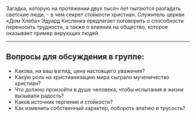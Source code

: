 
Загадка, которую на протяжении двух тысяч лет пытаются разгадать светские люди, - в чем секрет стойкости христиан. Служитель церкви «Дом Хлеба» Эдуард Кислянка предлагает поговорить о способности переносить трудности, а также о  влиянии на общество, которое оказывает пример верующих людей.

* * * * * * * * * * * 

##	Вопросы для обсуждения в группе:

- Какова, на ваш взгляд, цена настоящего уважения?
- Какую роль на христианизацию мира сыграло мученичество христиан? 
- Что должно произойти в душе человека, чтобы испытания в жизни вызывали радость?  
- Каков источник терпения и стойкости? 
- Как изменить собственный характер, побороть апатию и трусость? 
             
